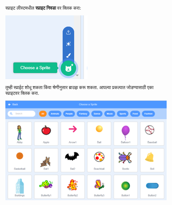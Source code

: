 स्प्राइट लीस्टमधील **स्प्राइट निवडा** वर क्लिक करा:

!['स्प्राइट निवडा' चिन्ह हायलाइट केले.](images/sprite-library.png)

तुम्ही स्प्राईट शोधू शकता किंवा श्रेणीनुसार ब्राउझ करू शकता. आपल्या प्रकल्पात जोडण्यासाठी एका स्प्राइटवर क्लिक करा.

![स्प्राइट लायब्ररी.](images/sprite-choose.png)